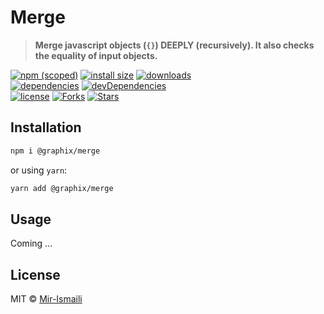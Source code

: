 # Merge

> **Merge javascript objects (`{}`) DEEPLY (recursively). It also checks the equality of input objects.**

[![npm (scoped)](https://img.shields.io/npm/v/@graphix/merge.svg)](https://npmjs.com/package/@graphix/merge)
[![install size](https://packagephobia.now.sh/badge?p=@graphix/merge)](https://packagephobia.now.sh/result?p=@graphix/merge)
[![downloads](https://img.shields.io/npm/dt/@graphix/merge.svg)](https://npmjs.com/package/@graphix/merge) <br>
[![dependencies](https://david-dm.org/Rahazad/merge.js.svg)](https://david-dm.org/Rahazad/merge.js)
[![devDependencies](https://david-dm.org/Rahazad/merge.js/dev-status.svg)](https://david-dm.org/Rahazad/merge.js?type=dev) <br>
[![license](https://img.shields.io/github/license/Rahazad/merge.js.svg)](https://github.com/Rahazad/merge.js/blob/master/LICENSE)
[![Forks](https://img.shields.io/github/forks/Rahazad/merge.js.svg?style=social)](https://github.com/Rahazad/merge.js/fork)
[![Stars](https://img.shields.io/github/stars/Rahazad/merge.js.svg?style=social)](https://github.com/Rahazad/merge.js)

## Installation

```bash
npm i @graphix/merge
```

or using `yarn`:

```bash
yarn add @graphix/merge
```

## Usage

Coming ...

## License

MIT © [Mir-Ismaili](https://github.com/mirismaili)
